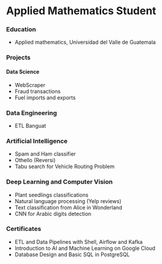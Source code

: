 # Applied Mathematics Student


### Education
- Applied mathematics, Universidad del Valle de Guatemala

### Projects
#### Data Science
- WebScraper 
- Fraud transactions
- Fuel imports and exports

### Data Engineering
- ETL Banguat

### Artificial Intelligence
- Spam and Ham classifier
- Othello (Reversi)
- Tabu search for Vehicle Routing Problem


### Deep Learning and Computer Vision
- Plant seedlings classifications
- Natural language processing (Yelp reviews)
- Text classification from Alice in Wonderland
- CNN for Arabic digits detection


### Certificates
- ETL and Data Pipelines with Shell, Airflow and Kafka
- Introduction to AI and Machine Learning on Google Cloud
- Database Design and Basic SQL in PostgreSQL

